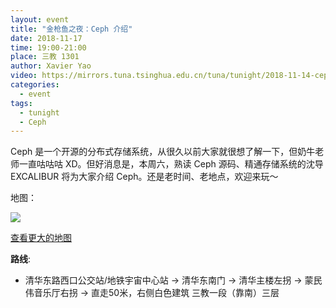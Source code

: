 ```yaml
---
layout: event
title: "金枪鱼之夜：Ceph 介绍"
date: 2018-11-17
time: 19:00-21:00
place: 三教 1301
author: Xavier Yao
video: https://mirrors.tuna.tsinghua.edu.cn/tuna/tunight/2018-11-14-ceph/video.flv
categories:
  - event
tags:
  - tunight
  - Ceph
---
```


Ceph 是一个开源的分布式存储系统，从很久以前大家就很想了解一下，但奶牛老师一直咕咕咕 XD。但好消息是，本周六，熟读 Ceph 源码、精通存储系统的沈导 EXCALIBUR 将为大家介绍 Ceph。还是老时间、老地点，欢迎来玩～

<!--more-->

地图：

![](/assets/img/events/map_t3_sec1.jpg)

<a class="hidden-xs" href="https://www.openstreetmap.org/#map=17/40.00120/116.32246">查看更大的地图</a>

**路线**:

 - 清华东路西口公交站/地铁宇宙中心站 -> 清华东南门 -> 清华主楼左拐 ->  蒙民伟音乐厅右拐 -> 直走50米，右侧白色建筑 三教一段（靠南）三层
